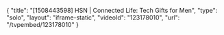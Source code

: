 {
    "title": "[1508443598] HSN | Connected Life: Tech Gifts for Men",
    "type": "solo",
    "layout": "iframe-static",
    "videoId": "123178010",
    "url": "\/tvpembed\/123178010"
}